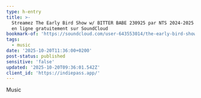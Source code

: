```yaml
---
type: h-entry
title: >-
  Streamez The Early Bird Show w/ BITTER BABE 230925 par NTS 2024-2025 | Écoutez
  en ligne gratuitement sur SoundCloud
bookmark-of: 'https://soundcloud.com/user-643553014/the-early-bird-show-w-bitter-2'
tags:
  - music
date: '2025-10-20T11:36:00+0200'
post-status: published
sensitive: 'false'
updated: '2025-10-20T09:36:01.542Z'
client_id: 'https://indiepass.app/'
---
```

Music
